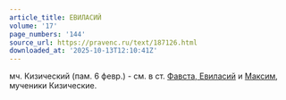 ```yaml
---
article_title: ЕВИЛАСИЙ
volume: '17'
page_numbers: '144'
source_url: https://pravenc.ru/text/187126.html
downloaded_at: '2025-10-13T12:10:41Z'
---
```


мч. Кизический (пам. 6 февр.) - см. в ст. [Фавста, Евиласий](<https://pravenc.ru/text/Фавста  Евиласий.html>) и [Максим](https://pravenc.ru/text/Максим.html), мученики Кизические.

